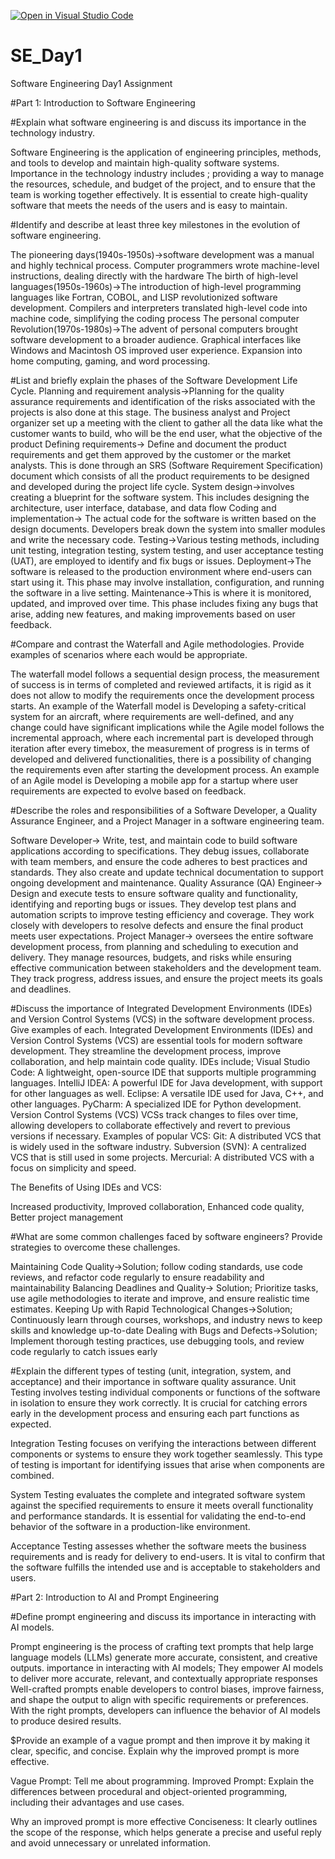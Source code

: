 [![Open in Visual Studio Code](https://classroom.github.com/assets/open-in-vscode-2e0aaae1b6195c2367325f4f02e2d04e9abb55f0b24a779b69b11b9e10269abc.svg)](https://classroom.github.com/online_ide?assignment_repo_id=15562721&assignment_repo_type=AssignmentRepo)
# SE_Day1
Software Engineering Day1 Assignment

#Part 1: Introduction to Software Engineering

#Explain what software engineering is and discuss its importance in the technology industry.

Software Engineering is the application of engineering principles, methods, and tools to develop and maintain high-quality software systems.
Importance in the technology industry includes ; 
providing a way to manage the resources, schedule, and budget of the project, and to ensure that the team is working together effectively. It is essential to create high-quality software that meets the needs of the users and is easy to maintain.

#Identify and describe at least three key milestones in the evolution of software engineering.

The pioneering days(1940s-1950s)->software development was a manual and highly technical process. Computer programmers wrote machine-level instructions, dealing directly with the hardware 
The birth of high-level languages(1950s-1960s)->The introduction of high-level programming languages like Fortran, COBOL, and LISP revolutionized software development. Compilers and interpreters translated high-level code into machine code, simplifying the coding process 
The personal computer Revolution(1970s-1980s)->The advent of personal computers brought software development to a broader audience. Graphical interfaces like Windows and Macintosh OS improved user experience. Expansion into home computing, gaming, and word processing.

#List and briefly explain the phases of the Software Development Life Cycle. 
Planning and requirement analysis->Planning for the quality assurance requirements and identification of the risks associated with the projects is also done at this stage. The business analyst and Project organizer set up a meeting with the client to gather all the data like what the customer wants to build, who will be the end user, what the objective of the product
Defining requirements-> Define and document the product requirements and get them approved by the customer or the market analysts. This is done through an SRS (Software Requirement Specification) document which consists of all the product requirements to be designed and developed during the project life cycle.
System design->involves creating a blueprint for the software system. This includes designing the architecture, user interface, database, and data flow
Coding and implementation-> The actual code for the software is written based on the design documents. Developers break down the system into smaller modules and write the necessary code.
Testing->Various testing methods, including unit testing, integration testing, system testing, and user acceptance testing (UAT), are employed to identify and fix bugs or issues.
Deployment->The software is released to the production environment where end-users can start using it. This phase may involve installation, configuration, and running the software in a live setting.
Maintenance->This is where it is monitored, updated, and improved over time. This phase includes fixing any bugs that arise, adding new features, and making improvements based on user feedback.

#Compare and contrast the Waterfall and Agile methodologies. Provide examples of scenarios where each would be appropriate.

The waterfall model follows a sequential design process, the measurement of success is in terms of completed and reviewed artifacts, it is rigid as it does not allow to modify the requirements once the development process starts. An example of the Waterfall model is Developing a safety-critical system for an aircraft, where requirements are well-defined, and any change could have significant implications while the Agile model follows the incremental approach, where each incremental part is developed through iteration after every timebox, the measurement of progress is in terms of developed and delivered functionalities, there is a possibility of changing the requirements even after starting the development process. An example of an Agile model is Developing a mobile app for a startup where user requirements are expected to evolve based on feedback.

#Describe the roles and responsibilities of a Software Developer, a Quality Assurance Engineer, and a Project Manager in a software engineering team.

Software Developer-> Write, test, and maintain code to build software applications according to specifications. They debug issues, collaborate with team members, and ensure the code adheres to best practices and standards. They also create and update technical documentation to support ongoing development and maintenance.
Quality Assurance (QA) Engineer-> Design and execute tests to ensure software quality and functionality, identifying and reporting bugs or issues. They develop test plans and automation scripts to improve testing efficiency and coverage. They work closely with developers to resolve defects and ensure the final product meets user expectations.
Project Manager-> oversees the entire software development process, from planning and scheduling to execution and delivery. They manage resources, budgets, and risks while ensuring effective communication between stakeholders and the development team. They track progress, address issues, and ensure the project meets its goals and deadlines.

#Discuss the importance of Integrated Development Environments (IDEs) and Version Control Systems (VCS) in the software development process. Give examples of each.
Integrated Development Environments (IDEs) and Version Control Systems (VCS) are essential tools for modern software development. They streamline the development process, improve collaboration, and help maintain code quality.
IDEs include;
Visual Studio Code: A lightweight, open-source IDE that supports multiple programming languages.
IntelliJ IDEA: A powerful IDE for Java development, with support for other languages as well.
Eclipse: A versatile IDE used for Java, C++, and other languages.
PyCharm: A specialized IDE for Python development.
Version Control Systems (VCS)
VCSs track changes to files over time, allowing developers to collaborate effectively and revert to previous versions if necessary.
Examples of popular VCS:
Git: A distributed VCS that is widely used in the software industry.
Subversion (SVN): A centralized VCS that is still used in some projects.
Mercurial: A distributed VCS with a focus on simplicity and speed.

The Benefits of Using IDEs and VCS:

Increased productivity,
Improved collaboration,
Enhanced code quality,
Better project management

#What are some common challenges faced by software engineers? Provide strategies to overcome these challenges.

Maintaining Code Quality->Solution; follow coding standards, use code reviews, and refactor code regularly to ensure readability and maintainability
Balancing Deadlines and Quality-> Solution; Prioritize tasks, use agile methodologies to iterate and improve, and ensure realistic time estimates.
Keeping Up with Rapid Technological Changes->Solution; Continuously learn through courses, workshops, and industry news to keep skills and knowledge up-to-date
Dealing with Bugs and Defects->Solution; Implement thorough testing practices, use debugging tools, and review code regularly to catch issues early

#Explain the different types of testing (unit, integration, system, and acceptance) and their importance in software quality assurance. Unit Testing involves testing individual components or functions of the software in isolation to ensure they work correctly. It is crucial for catching errors early in the development process and ensuring each part functions as expected.

Integration Testing focuses on verifying the interactions between different components or systems to ensure they work together seamlessly. This type of testing is important for identifying issues that arise when components are combined.

System Testing evaluates the complete and integrated software system against the specified requirements to ensure it meets overall functionality and performance standards. It is essential for validating the end-to-end behavior of the software in a production-like environment.

Acceptance Testing assesses whether the software meets the business requirements and is ready for delivery to end-users. It is vital to confirm that the software fulfills the intended use and is acceptable to stakeholders and users.

#Part 2: Introduction to AI and Prompt Engineering

#Define prompt engineering and discuss its importance in interacting with AI models.

Prompt engineering is the process of crafting text prompts that help large language models (LLMs) generate more accurate, consistent, and creative outputs. importance in interacting with AI models; They empower AI models to deliver more accurate, relevant, and contextually appropriate responses Well-crafted prompts enable developers to control biases, improve fairness, and shape the output to align with specific requirements or preferences. With the right prompts, developers can influence the behavior of AI models to produce desired results.

$Provide an example of a vague prompt and then improve it by making it clear, specific, and concise. Explain why the improved prompt is more effective.

Vague Prompt: Tell me about programming. Improved Prompt: Explain the differences between procedural and object-oriented programming, including their advantages and use cases.

Why an improved prompt is more effective Conciseness: It clearly outlines the scope of the response, which helps generate a precise and useful reply and avoid unnecessary or unrelated information.
